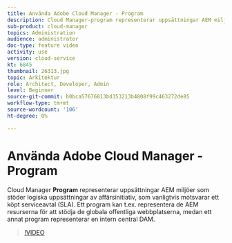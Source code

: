 ```yaml
---
title: Använda Adobe Cloud Manager - Program
description: Cloud Manager-program representerar uppsättningar AEM miljöer som stöder logiska uppsättningar av affärsinitiativ, som vanligtvis motsvarar ett köpt serviceavtal (SLA). Ett program kan t.ex. representera de AEM resurserna för att stödja de globala offentliga webbplatserna, medan ett annat program representerar en intern central DAM.
sub-product: cloud-manager
topics: Administration
audience: administrator
doc-type: feature video
activity: use
version: cloud-service
kt: 6845
thumbnail: 26313.jpg
topic: Arkitektur
role: Architect, Developer, Admin
level: Beginner
source-git-commit: b0bca57676813bd353213b4808f99c463272de85
workflow-type: tm+mt
source-wordcount: '106'
ht-degree: 0%

---
```



# Använda Adobe Cloud Manager - Program

Cloud Manager **Program** representerar uppsättningar AEM miljöer som stöder logiska uppsättningar av affärsinitiativ, som vanligtvis motsvarar ett köpt serviceavtal (SLA). Ett program kan t.ex. representera de AEM resurserna för att stödja de globala offentliga webbplatserna, medan ett annat program representerar en intern central DAM.

>[!VIDEO](https://video.tv.adobe.com/v/26313/?quality=12&learn=on&hidetitle=true)
